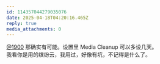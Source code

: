 ```yaml
---
id: 114357044279035076
date: 2025-04-18T04:20:16.465Z
reply: true
media_attachments: 0
---
```


[@1900](https://social.1900.live/@1900) 那确实有可能。设置里 Media Cleanup 可以多设几天。  
我看你是用的缤纷云，我用过，好像有坑，不记得是什么了。

